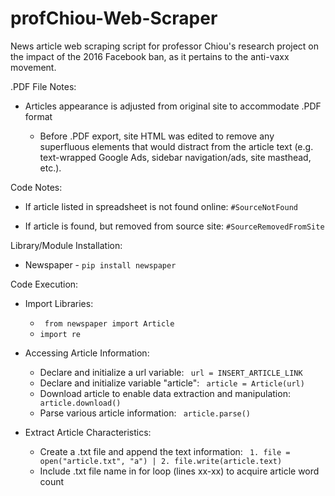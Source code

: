 # profChiou-Web-Scraper
News article web scraping script for professor Chiou's research project on the impact of the 2016 Facebook ban, as it pertains to the anti-vaxx movement. 

.PDF File Notes:
  - Articles appearance is adjusted from original site to accommodate .PDF format
     
     * Before .PDF export, site HTML was edited to remove any superfluous elements that would distract from the article text (e.g. text-wrapped Google Ads, sidebar navigation/ads, site masthead, etc.).

Code Notes:
  - If article listed in spreadsheet is not found online: ```#SourceNotFound ```

  - If article is found, but removed from source site: ``` #SourceRemovedFromSite ```



Library/Module Installation:
  - Newspaper - ```pip install newspaper```

Code Execution:
  - Import Libraries:
  
    - ``` from newspaper import Article```
    - ``` import re ```
  - Accessing Article Information:  
    - Declare and initialize a url variable: ``` url = INSERT_ARTICLE_LINK```
    - Declare and initialize variable "article": ``` article = Article(url)```
    - Download article to enable data extraction and manipulation: ``` article.download()```
    - Parse various article information: ``` article.parse()```
  - Extract Article Characteristics:
    - Create a .txt file and append the text information: ``` 1. file = open("article.txt", "a") | 2. file.write(article.text)```
    - Include .txt file name in for loop (lines xx-xx) to acquire article word count
    
  
